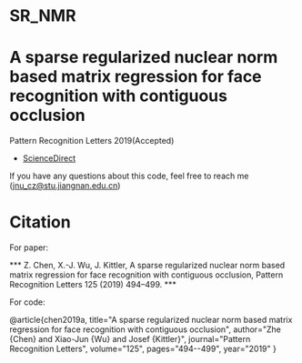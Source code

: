 # SR_NMR
# A sparse regularized nuclear norm based matrix regression for face recognition with contiguous occlusion
Pattern Recognition Letters 2019(Accepted)

- [ScienceDirect](https://www.sciencedirect.com/science/article/abs/pii/S0167865519301679)


If you have any questions about this code, feel free to reach me (jnu_cz@stu.jiangnan.edu.cn) 



# Citation

For paper:

*** Z. Chen, X.-J. Wu, J. Kittler, A sparse regularized nuclear norm based matrix regression for face recognition with contiguous occlusion, Pattern Recognition Letters 125 (2019) 494–499. ***

For code:

@article{chen2019a,
	title="A sparse regularized nuclear norm based matrix regression for face recognition with contiguous occlusion",
	author="Zhe {Chen} and Xiao-Jun {Wu} and Josef {Kittler}",
	journal="Pattern Recognition Letters",
	volume="125",
	pages="494--499",
	year="2019"
}

